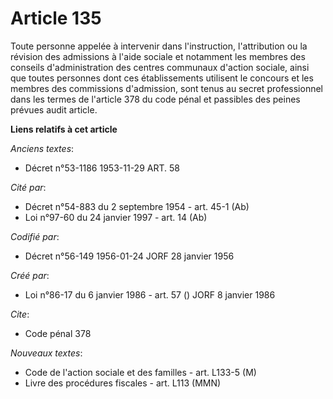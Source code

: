 # Article 135

Toute personne appelée à intervenir dans l'instruction, l'attribution ou la révision des admissions à l'aide sociale et
notamment les membres des conseils d'administration des centres communaux d'action sociale, ainsi que toutes personnes dont
ces établissements utilisent le concours et les membres des commissions d'admission, sont tenus au secret professionnel dans
les termes de l'article 378 du code pénal et passibles des peines prévues audit article.

**Liens relatifs à cet article**

_Anciens textes_:

  - Décret n°53-1186 1953-11-29 ART. 58

_Cité par_:

  - Décret n°54-883 du 2 septembre 1954 - art. 45-1 (Ab)
  - Loi n°97-60 du 24 janvier 1997 - art. 14 (Ab)

_Codifié par_:

  - Décret n°56-149 1956-01-24 JORF 28 janvier 1956

_Créé par_:

  - Loi n°86-17 du 6 janvier 1986 - art. 57 () JORF 8 janvier 1986

_Cite_:

  - Code pénal 378

_Nouveaux textes_:

  - Code de l'action sociale et des familles - art. L133-5 (M)
  - Livre des procédures fiscales - art. L113 (MMN)
